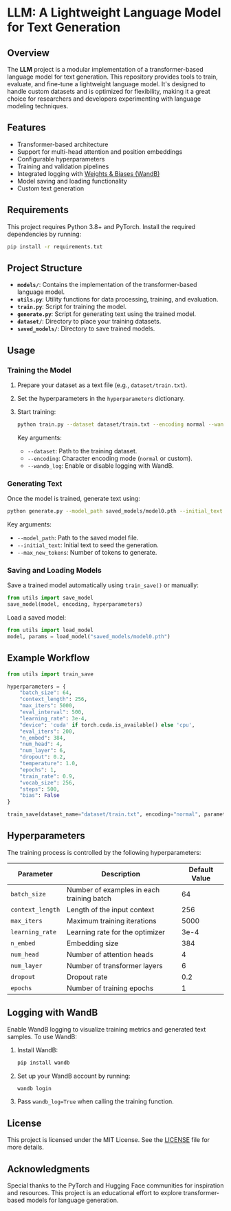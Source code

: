 # LLM: A Lightweight Language Model for Text Generation

## Overview

The **LLM** project is a modular implementation of a transformer-based language model for text generation. This repository provides tools to train, evaluate, and fine-tune a lightweight language model. It's designed to handle custom datasets and is optimized for flexibility, making it a great choice for researchers and developers experimenting with language modeling techniques.

## Features

- Transformer-based architecture
- Support for multi-head attention and position embeddings
- Configurable hyperparameters
- Training and validation pipelines
- Integrated logging with [Weights & Biases (WandB)](https://wandb.ai/)
- Model saving and loading functionality
- Custom text generation

## Requirements

This project requires Python 3.8+ and PyTorch. Install the required dependencies by running:

```bash
pip install -r requirements.txt
```

## Project Structure

- **`models/`**: Contains the implementation of the transformer-based language model.
- **`utils.py`**: Utility functions for data processing, training, and evaluation.
- **`train.py`**: Script for training the model.
- **`generate.py`**: Script for generating text using the trained model.
- **`dataset/`**: Directory to place your training datasets.
- **`saved_models/`**: Directory to save trained models.

## Usage

### Training the Model

1. Prepare your dataset as a text file (e.g., `dataset/train.txt`).
2. Set the hyperparameters in the `hyperparameters` dictionary.
3. Start training:

   ```bash
   python train.py --dataset dataset/train.txt --encoding normal --wandb_log False
   ```

   Key arguments:
   - `--dataset`: Path to the training dataset.
   - `--encoding`: Character encoding mode (`normal` or custom).
   - `--wandb_log`: Enable or disable logging with WandB.

### Generating Text

Once the model is trained, generate text using:

```bash
python generate.py --model_path saved_models/model0.pth --initial_text "Once upon a time" --max_new_tokens 100
```

Key arguments:
- `--model_path`: Path to the saved model file.
- `--initial_text`: Initial text to seed the generation.
- `--max_new_tokens`: Number of tokens to generate.

### Saving and Loading Models

Save a trained model automatically using `train_save()` or manually:

```python
from utils import save_model
save_model(model, encoding, hyperparameters)
```

Load a saved model:

```python
from utils import load_model
model, params = load_model("saved_models/model0.pth")
```

## Example Workflow

```python
from utils import train_save

hyperparameters = {
    "batch_size": 64,
    "context_length": 256,
    "max_iters": 5000,
    "eval_interval": 500,
    "learning_rate": 3e-4,
    "device": 'cuda' if torch.cuda.is_available() else 'cpu',
    "eval_iters": 200,
    "n_embed": 384,
    "num_head": 4,
    "num_layer": 6,
    "dropout": 0.2,
    "temperature": 1.0,
    "epochs": 1,
    "train_rate": 0.9,
    "vocab_size": 256,
    "steps": 500,
    "bias": False
}

train_save(dataset_name="dataset/train.txt", encoding="normal", parameters=hyperparameters, wandb_log=True)
```

## Hyperparameters

The training process is controlled by the following hyperparameters:

| Parameter          | Description                                      | Default Value |
|--------------------|--------------------------------------------------|---------------|
| `batch_size`       | Number of examples in each training batch        | 64            |
| `context_length`   | Length of the input context                      | 256           |
| `max_iters`        | Maximum training iterations                      | 5000          |
| `learning_rate`    | Learning rate for the optimizer                  | 3e-4          |
| `n_embed`          | Embedding size                                   | 384           |
| `num_head`         | Number of attention heads                        | 4             |
| `num_layer`        | Number of transformer layers                     | 6             |
| `dropout`          | Dropout rate                                     | 0.2           |
| `epochs`           | Number of training epochs                        | 1             |

## Logging with WandB

Enable WandB logging to visualize training metrics and generated text samples. To use WandB:

1. Install WandB:
   ```bash
   pip install wandb
   ```
2. Set up your WandB account by running:
   ```bash
   wandb login
   ```
3. Pass `wandb_log=True` when calling the training function.

## License

This project is licensed under the MIT License. See the [LICENSE](LICENSE) file for more details.

## Acknowledgments

Special thanks to the PyTorch and Hugging Face communities for inspiration and resources. This project is an educational effort to explore transformer-based models for language generation.
